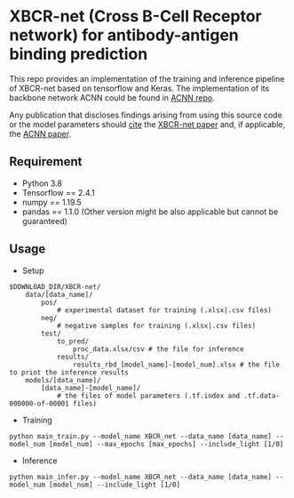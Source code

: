 # XBCR-net (Cross B-Cell Receptor network) for antibody-antigen binding prediction




This repo provides an implementation of the training and inference pipeline of XBCR-net based on tensorflow and Keras. The implementation of its backbone network ACNN could be found in [ACNN repo](https://github.com/XiaoYunZhou27/ACNN).

Any publication that discloses findings arising from using this source code or the model parameters should [cite](#citing-this-work) the
[XBCR-net paper](https://doi.org/10.1038/s41422-022-00727-6) and, if applicable, the [ACNN paper](https://ieeexplore.ieee.org/abstract/document/9197328).

## Requirement
* Python 3.8
* Tensorflow == 2.4.1
* numpy == 1.19.5
* pandas == 1.1.0
(Other version might be also applicable but cannot be guaranteed)

## Usage

* Setup
```
$DOWNLOAD_DIR/XBCR-net/           
    data/[data_name]/
        pos/
            # experimental dataset for training (.xlsx|.csv files)
        neg/
            # negative samples for training (.xlsx|.csv files)
        test/
            to_pred/
                proc_data.xlsx/csv # the file for inference
            results/
                results_rbd_[model_name]-[model_num].xlsx # the file to print the inference results
    models/[data_name]/
        [data_name]-[model_name]/
            # the files of model parameters (.tf.index and .tf.data-000000-of-00001 files)
```

* Training
```
python main_train.py --model_name XBCR_net --data_name [data_name] --model_num [model_num] --max_epochs [max_epochs] --include_light [1/0]
```

* Inference
```
python main_infer.py --model_name XBCR_net --data_name [data_name] --model_num [model_num] --include_light [1/0]
```


